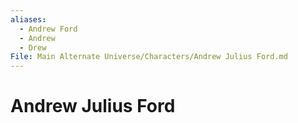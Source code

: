 ```yaml
---
aliases:
  - Andrew Ford
  - Andrew
  - Drew
File: Main Alternate Universe/Characters/Andrew Julius Ford.md
---
```


# Andrew Julius Ford